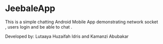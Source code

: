 # JeebaleApp



This is a simple chatting Android Mobile App demonstrating network socket , users login and be able to chat . 



Developed by: Lutaaya Huzaifah Idris and Kamanzi Abubakar
